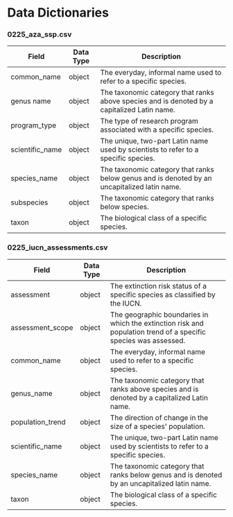 # Data Dictionaries

### 0225_aza_ssp.csv
| Field | Data Type | Description |
| ----- | --------- | ----------- |
| common_name | object | The everyday, informal name used to refer to a specific species. |
| genus name | object | The taxonomic category that ranks above species and is denoted by a capitalized Latin name. |
| program_type | object | The type of research program associated with a specific species. |
| scientific_name | object | The unique, two-part Latin name used by scientists to refer to a specific species. |
| species_name | object | The taxonomic category that ranks below genus and is denoted by an uncapitalized latin name. |
| subspecies | object | The taxonomic category that ranks below species. |
| taxon | object | The biological class of a specific species. |

### 0225_iucn_assessments.csv
| Field | Data Type | Description |
| ----- | --------- | ----------- |
| assessment | object | The extinction risk status of a specific species as classified by the IUCN.
| assessment_scope | object | The geographic boundaries in which the extinction risk and population trend of a specific species was assessed. 
| common_name | object | The everyday, informal name used to refer to a specific species. |
| genus_name | object | The taxonomic category that ranks above species and is denoted by a capitalized Latin name. |
| population_trend | object | The direction of change in the size of a species' population. |
| scientific_name | object | The unique, two-part Latin name used by scientists to refer to a specific species. |
| species_name | object | The taxonomic category that ranks below genus and is denoted by an uncapitalized latin name. |
| taxon | object | The biological class of a specific species. |
